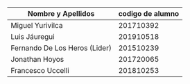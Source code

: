 | Nombre y Apellidos | codigo de alumno |
|-|-|
|Miguel Yurivilca | 201710392 |
|Luis Jáuregui	| 201910518 |
|Fernando De Los Heros (Lider) | 201510239 |
|Jonathan Hoyos | 201720065 |
|Francesco Uccelli | 201810253 |

